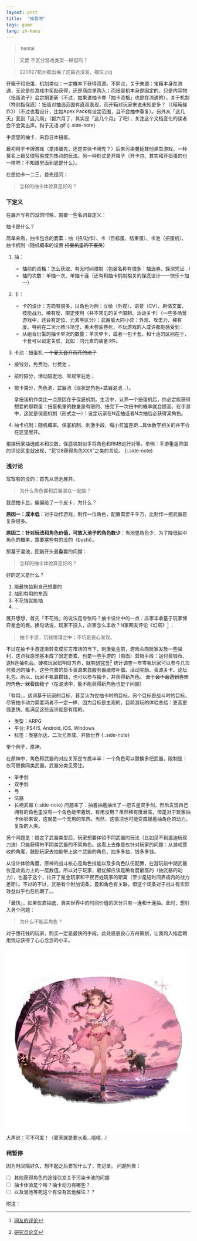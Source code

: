 ```yaml
---
layout: post
title:  "抽我吧"
tags: game
lang: zh-Hans
---
```

><font size=2> hentai

><font size=2>又要 不区分游戏类型一糊搅吗？

><font size=2>220627杭州都出梅了这篇还没发，摆烂.jpg

开箱子和扭蛋，机制类似：一定概率下获得资源。不同点，关于来源：宝箱本身在流通，无论是在游戏中奖励获得，还是商店里购入；而扭蛋机本身是固定的，只是内容物（扭蛋池子）会定期更新（不过，如果说抽卡券「抽卡资格」也是在流通的）。关于机制（特别指保底）：扭蛋对抽选范围有直观表现，而开箱对玩家来说未知更多？（《暗箱操作》）（不过也看设计，比如Apex Pack有设定范围，且不会抽中重复）。另外从「这几天」变到「这几周」（都六月了，其实是「这几个月」了吧），关注这个文档变化的读者会不会笑出声。狗子无语.gif
{:.side-note}

手游里的抽卡，来自日本扭蛋。

最初用于卡牌游戏（是扭蛋先，还是实体卡牌先？）后来污染蔓延其他类型游戏，一种莫名上瘾又很容易成为热点的玩法。另一种形式是开箱子（开卡包、其实和开扭蛋的也一样吧：不知道里面到底是什么）。

在想抽卡一二三，首先提问：

>怎样的抽卡体验算是好的？


### 下定义

在展开写有的没的时候，需要一些名词自定义：

抽卡是什么？

简单来看，抽卡包含的要素：抽（扭/动作）、卡（目标蛋、结果蛋）、卡池（扭蛋机）、抽卡机制（随机概率的设置
~~扭蛋机里的下蛋员~~）

1. 抽：
    - 抽前的资格：怎么获取、有无时间限制（包装名称有很多：抽选券、探测凭证...）
    - 抽的次数：单抽一次、单抽十连（还有和抽卡机制相关的保底设计——快乐十加一）

2. 卡：
    - 卡的设计：方向有很多，以角色为例：立绘（外观）、语音（CV）、剧情文案、技能战力、稀有度、限定使用（并不常见的关卡限制、活动关卡）（一些多场景游戏中，还会有定位、元素等区分）；武器蛋大同小异：外观、攻击力、稀有度。特别在二次元搏斗场里，美术卷生卷死，不玩游戏的人或许都能感受到：
    - 从组合衍生的抽卡单次的数量：单次单卡，或者一包卡套。和十连的区别在于，卡套可以设定关联，比如：同元素的装备3件。

3. 卡池：扭蛋机
~~一个夏天会开荷花的池子~~
  - 按钱分，免费池、付费池；
  - 按时限分，活动限定池、常规常驻池；
  - 按卡类分，角色池、武器池（现状是角色+武器混池...）。

    拿扭蛋机作类比一点原因在于保底机制。生活中，认养一个扭蛋机后，你必定能获得想要的那颗蛋：扭蛋机里的数量是有限的、扭完下一次扭中的概率就会提高。在手游中，这就是保底机制（形式之一）：设定玩家在N连抽或者N次抽后必获得某角色。

4. 抽卡机制：随机概率、保底机制、刺激手段、缩小贫富差距...具体数学相关的并不会在这里展开。

根据玩家抽选成本和次数，保底机制似乎将角色和RMB进行对等。举例：手游重返帝国的评论区里就出现，“花128获得角色XXX”之类的言论。
{:.side-note}

### 浅讨论

写写有的没的：首先从混池展开。

>为什么角色要和武器混在一起抽？

我想抽卡比，偏偏给了一个皮卡，为什么？

**原因一：成本低**：对于动作游戏，制作一位角色，配置需要千千万，比制作一把武器是复杂很多。

**原因二：针对玩法和角色价值，可放入池子的角色数少**：当池里角色少，为了降低抽中角色的概率，需要塞些有的没的（bushi）。

那基于混池，回到开头最重要的问题：
>怎样的抽卡体验算是好的？

好的定义是什么？
1. 能最快抽到自己想要的
2. 抽到有用的东西
3. 不花钱就能抽
4. ...

展开想想，首先「不花钱」的说法是夸张吗？抽卡设计中的一点：店家丰收基于玩家博弈氪金的瘾。换句话说，玩家不投入，店家怎么丰收？N家网友评论《幻塔》[^1]
：
> 抽卡手游，坑钱情理之中；不坑是良心发现。

不过在抽卡手游逐渐转变成买方市场的当下，刺激氪金前，游戏会向玩家发放一些福利，这点我感觉基本成了固定要素，也是一些手游的（假面）营销手段：送付费钱币、送N连抽机会。硬核玩家如明日方舟，就有[研究员](https://ngabbs.com/read.php?tid=31675069)[^2]
统计调查一年零氪玩家可以参与几次付费池的抽卡。这些付费的货币资源来自服务器维修补偿、活动奖励、资源关卡、论坛礼包。所以，玩家不氪靠攒钱，也可以参与抽卡，并获得新角色。
~~至于会不会遇到喜欢的角色，就看国籍了~~（在混池中，能不能获得新角色也是个问题）

「有用」，这词基于玩家的目标，甚至认为仅抽卡时的目标。另个目标是战斗时的目标，尽管抽卡动力需要两者不一定一样，因为目标是主观的，目前游玩的体验总结：更高更强更快。能满足这些或许就是有用的。

- 类型：ARPG
- 平台: PS4/5, Android, iOS, Windows
- 标签：类塞尔达、二次元养成、开放世界
{:.side-note}

举个例子，原神。

在原神中，角色和武器的对应关系是专属半半：一个角色可以替换多把武器，限制是：仅可替换同类武器。武器分类见旁注。

- 单手剑
- 双手剑
- 弓
- 法器
- 长柄武器
{:.side-note}
问题来了：抽着抽着抽出了一把五星双手剑，然后发现自己拥有的角色里没有一个角色能带着玩，有用没用？虽然稀有度最高，但是对于玩家抽卡体验来说，这就是一个无用的东西。当然，这情况也可能变成接着抽角色的动力。复杂的人类。

另个问题是：限定了武器类型后，玩家想要体验不同武器的玩法（比如见不到温迪玩双刀流）只能获得带不同类武器的不同角色。这看上去像是仅针对玩家的问题：从游戏营收的角度，鼓励玩家去抽能带上这个武器的角色，抽多多抽，钱多多钱。

从设计体验角度，原神的战斗核心是角色技能以及多角色队伍配置，在游玩前中期武器仅是攻击力上的一层数值。所以对于玩家，最优解应该是稀有度最高的（抽武器的动力），也基于这个，拉开了氪金玩家和平民百姓玩家的距离（至少是短时间养成内的战力差距）。不过的不过，武器有个附加词条，是和角色有关联，但这个词条对于战斗有实际效益似乎也在后期了。。

「最快」，如果仅靠抽选，真实世界中的时间价值的区分只有一连和十连抽。此时，想引入另个问题：

>为什么不能买角色？

对于想花钱的玩家，购买一定是最快的手段。此处感恩良心方舟策划，让我购入指定聘用凭证获得了心心念念的小羊。

![screenshot](/assets/images/posts/220526/Eyja.png)<font size=2>大声说：可不可爱！（夏天就是要水着...嘻嘻...）

### 稍暂停

因为时间隔好久，想不起之后要写什么了，先记录。
问题列表：
- [ ] 其他获得角色的途径引发关于污染卡池的问题
- [ ] 抽卡体验是个啥？抽卡动力有哪些？
- [ ] 以及混池等死这个有没有其他解法？？

附注：

[^1]:[网友的评论](https://ngabbs.com/read.php?pid=606615851&opt=128)
[^2]:[研究员论文](https://ngabbs.com/read.php?tid=31675069)
